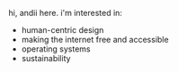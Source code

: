 hi, andii here. i'm interested in:
- human-centric design
- making the internet free and accessible
- operating systems
- sustainability
